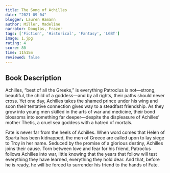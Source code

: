 ```yaml
---
title: The Song of Achilles
date: "2021-09-04"
blogger: Lauren Hamann
author: Miller, Madeline
narrator: Douglas, Frazer
tags: ['Fiction', 'Historical', 'Fantasy', 'LGBT']
image: 1.jpg
rating: 4
score: 80
time: 11h15m
reviewed: false
---
```



## Book Description

Achilles, “best of all the Greeks,” is everything Patroclus is not—strong, beautiful, the child of a goddess—and by all rights, their paths should never cross. Yet one day, Achilles takes the shamed prince under his wing and soon their tentative connection gives way to a steadfast friendship. As they grow into young men skilled in the arts of war and medicine, their bond blossoms into something far deeper—despite the displeasure of Achilles’ mother Thetis, a cruel sea goddess with a hatred of mortals.

Fate is never far from the heels of Achilles. When word comes that Helen of Sparta has been kidnapped, the men of Greece are called upon to lay siege to Troy in her name. Seduced by the promise of a glorious destiny, Achilles joins their cause. Torn between love and fear for his friend, Patroclus follows Achilles into war, little knowing that the years that follow will test everything they have learned, everything they hold dear. And that, before he is ready, he will be forced to surrender his friend to the hands of Fate.

